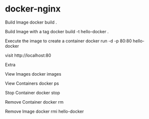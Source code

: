 # docker-nginx

Build Image
docker build .

Build Image with a tag
docker build -t hello-docker .

Execute the image to create a container
docker run -d -p 80:80 hello-docker

visit
http://localhost:80


Extra

View Images
docker images

View Containers
docker ps

Stop Container
 docker stop <container-name>

Remove Container 
docker rm <container-name>

Remove Image
docker rmi hello-docker
